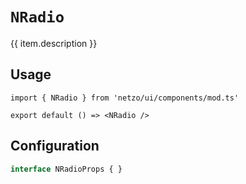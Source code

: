 <script setup>
import SectionDocsCards from '@theme/components/sections/SectionDocsCards.vue'
import en from '~/locales/en.js'
const item = en.components.find(({ uid }) => uid === 'radio')
</script>

<div class="mb-5 w-75px h-75px"  :class="item.icon" />

# `NRadio`

{{ item.description }}

## Usage

```tsx
import { NRadio } from 'netzo/ui/components/mod.ts'

export default () => <NRadio />
```

## Configuration

```ts
interface NRadioProps { }
```

